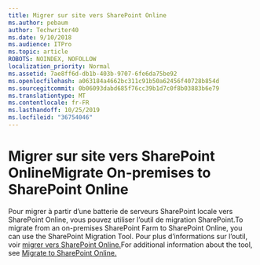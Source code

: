 ```yaml
---
title: Migrer sur site vers SharePoint Online
ms.author: pebaum
author: Techwriter40
ms.date: 9/10/2018
ms.audience: ITPro
ms.topic: article
ROBOTS: NOINDEX, NOFOLLOW
localization_priority: Normal
ms.assetid: 7ae8ff6d-db1b-403b-9707-6fe6da75be92
ms.openlocfilehash: a063184a4662bc311c91b50a62456f40728b854d
ms.sourcegitcommit: 0b06093dabd685f76cc39b1d7c0f8b03883b6e79
ms.translationtype: MT
ms.contentlocale: fr-FR
ms.lasthandoff: 10/25/2019
ms.locfileid: "36754046"
---
```

# <a name="migrate-on-premises-to-sharepoint-online"></a><span data-ttu-id="1dd9b-102">Migrer sur site vers SharePoint Online</span><span class="sxs-lookup"><span data-stu-id="1dd9b-102">Migrate On-premises to SharePoint Online</span></span>

<span data-ttu-id="1dd9b-103">Pour migrer à partir d’une batterie de serveurs SharePoint locale vers SharePoint Online, vous pouvez utiliser l’outil de migration SharePoint.</span><span class="sxs-lookup"><span data-stu-id="1dd9b-103">To migrate from an on-premises SharePoint Farm to SharePoint Online, you can use the SharePoint Migration Tool.</span></span> <span data-ttu-id="1dd9b-104">Pour plus d’informations sur l’outil, voir [migrer vers SharePoint Online.](https://go.microsoft.com/fwlink/?linkid=2019574)</span><span class="sxs-lookup"><span data-stu-id="1dd9b-104">For additional information about the tool, see [Migrate to SharePoint Online.](https://go.microsoft.com/fwlink/?linkid=2019574)</span></span>
  


